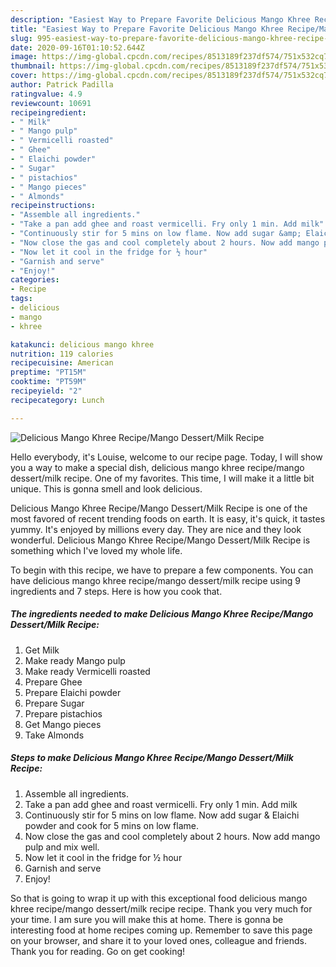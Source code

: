 ```yaml
---
description: "Easiest Way to Prepare Favorite Delicious Mango Khree Recipe/Mango Dessert/Milk Recipe"
title: "Easiest Way to Prepare Favorite Delicious Mango Khree Recipe/Mango Dessert/Milk Recipe"
slug: 995-easiest-way-to-prepare-favorite-delicious-mango-khree-recipe-mango-dessert-milk-recipe
date: 2020-09-16T01:10:52.644Z
image: https://img-global.cpcdn.com/recipes/8513189f237df574/751x532cq70/delicious-mango-khree-recipemango-dessertmilk-recipe-recipe-main-photo.jpg
thumbnail: https://img-global.cpcdn.com/recipes/8513189f237df574/751x532cq70/delicious-mango-khree-recipemango-dessertmilk-recipe-recipe-main-photo.jpg
cover: https://img-global.cpcdn.com/recipes/8513189f237df574/751x532cq70/delicious-mango-khree-recipemango-dessertmilk-recipe-recipe-main-photo.jpg
author: Patrick Padilla
ratingvalue: 4.9
reviewcount: 10691
recipeingredient:
- " Milk"
- " Mango pulp"
- " Vermicelli roasted"
- " Ghee"
- " Elaichi powder"
- " Sugar"
- " pistachios"
- " Mango pieces"
- " Almonds"
recipeinstructions:
- "Assemble all ingredients."
- "Take a pan add ghee and roast vermicelli. Fry only 1 min. Add milk"
- "Continuously stir for 5 mins on low flame. Now add sugar &amp; Elaichi powder and cook for 5 mins on low flame."
- "Now close the gas and cool completely about 2 hours. Now add mango pulp and mix well."
- "Now let it cool in the fridge for ½ hour"
- "Garnish and serve"
- "Enjoy!"
categories:
- Recipe
tags:
- delicious
- mango
- khree

katakunci: delicious mango khree 
nutrition: 119 calories
recipecuisine: American
preptime: "PT15M"
cooktime: "PT59M"
recipeyield: "2"
recipecategory: Lunch

---
```



![Delicious Mango Khree Recipe/Mango Dessert/Milk Recipe](https://img-global.cpcdn.com/recipes/8513189f237df574/751x532cq70/delicious-mango-khree-recipemango-dessertmilk-recipe-recipe-main-photo.jpg)

Hello everybody, it's Louise, welcome to our recipe page. Today, I will show you a way to make a special dish, delicious mango khree recipe/mango dessert/milk recipe. One of my favorites. This time, I will make it a little bit unique. This is gonna smell and look delicious.

Delicious Mango Khree Recipe/Mango Dessert/Milk Recipe is one of the most favored of recent trending foods on earth. It is easy, it's quick, it tastes yummy. It's enjoyed by millions every day. They are nice and they look wonderful. Delicious Mango Khree Recipe/Mango Dessert/Milk Recipe is something which I've loved my whole life.




To begin with this recipe, we have to prepare a few components. You can have delicious mango khree recipe/mango dessert/milk recipe using 9 ingredients and 7 steps. Here is how you cook that.

<!--inarticleads1-->

##### The ingredients needed to make Delicious Mango Khree Recipe/Mango Dessert/Milk Recipe:

1. Get  Milk
1. Make ready  Mango pulp
1. Make ready  Vermicelli roasted
1. Prepare  Ghee
1. Prepare  Elaichi powder
1. Prepare  Sugar
1. Prepare  pistachios
1. Get  Mango pieces
1. Take  Almonds




<!--inarticleads2-->

##### Steps to make Delicious Mango Khree Recipe/Mango Dessert/Milk Recipe:

1. Assemble all ingredients.
1. Take a pan add ghee and roast vermicelli. Fry only 1 min. Add milk
1. Continuously stir for 5 mins on low flame. Now add sugar &amp; Elaichi powder and cook for 5 mins on low flame.
1. Now close the gas and cool completely about 2 hours. Now add mango pulp and mix well.
1. Now let it cool in the fridge for ½ hour
1. Garnish and serve
1. Enjoy!




So that is going to wrap it up with this exceptional food delicious mango khree recipe/mango dessert/milk recipe recipe. Thank you very much for your time. I am sure you will make this at home. There is gonna be interesting food at home recipes coming up. Remember to save this page on your browser, and share it to your loved ones, colleague and friends. Thank you for reading. Go on get cooking!

